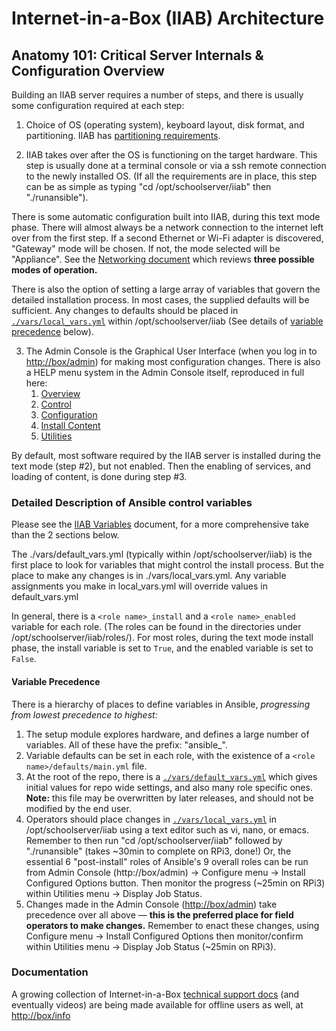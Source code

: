 # Internet-in-a-Box (IIAB) Architecture

## Anatomy 101: Critical Server Internals & Configuration Overview

Building an IIAB server requires a number of steps, and there is usually some configuration required at each step:

  1. Choice of OS (operating system), keyboard layout, disk format, and partitioning. IIAB has [partitioning requirements](https://github.com/iiab/iiab/wiki/IIAB-Platforms#disk-partitioning).

  2. IIAB takes over after the OS is functioning on the target hardware. This step is usually done at a terminal console or via a ssh remote connection to the newly installed OS. (If all the requirements are in place, this step can be as simple as typing "cd /opt/schoolserver/iiab" then "./runansible").

 There is some automatic configuration built into IIAB, during this text mode phase. There will almost always be a network connection to the internet left over from the first step. If a second Ethernet or Wi-Fi adapter is discovered, "Gateway" mode will be chosen.  If not, the mode selected will be "Appliance". See the [Networking document](https://github.com/iiab/iiab/wiki/IIAB-Networking) which reviews **three possible modes of operation.**

 There is also the option of setting a large array of variables that govern the detailed installation process. In most cases, the supplied defaults will be sufficient. Any changes to defaults should be placed in [``./vars/local_vars.yml``](http://wiki.laptop.org/go/XS_Community_Edition/FAQ#What_is_local_vars.yml_and_how_do_I_customize_it.3F) within /opt/schoolserver/iiab (See details of [variable precedence](#variable-precedence) below).

  3. The Admin Console is the Graphical User Interface (when you log in to [http://box/admin](http://box/admin)) for making most configuration changes.  There is also a HELP menu system in the Admin Console itself, reproduced in full here:
     1. [Overview](https://github.com/iiab/iiab-admin/blob/master/roles/console/files/help/Overview.rst)
     2. [Control](https://github.com/iiab/iiab-admin/roles/console/files/help/Control.rst)
     3. [Configuration](https://github.com/iiab/iiab-admin/roles/console/files/help/Config.rst)
     4. [Install Content](https://github.com/iiab/iiab-admin/roles/console/files/help/InstContent.rst)
     5. [Utilities](https://github.com/iiab/iiab-admin/roles/console/files/help/Utilities.rst)

By default, most software required by the IIAB server is installed during the text mode (step #2), but not enabled.  Then the enabling of services, and loading of content, is done during step #3.

### Detailed Description of Ansible control variables

Please see the [IIAB Variables](https://github.com/iiab/iiab/wiki/IIAB-Variables) document, for a more comprehensive take than the 2 sections below.

The ./vars/default_vars.yml (typically within /opt/schoolserver/iiab) is the first place to look for variables that might control the install process. But the place to make any changes is in ./vars/local_vars.yml. Any variable assignments you make in local_vars.yml will override values in default_vars.yml

In general, there is a ``<role name>_install`` and a ``<role name>_enabled`` variable for each role. (The roles can be found in the directories under /opt/schoolserver/iiab/roles/). For most roles, during the text mode install phase, the install variable is set to ``True``, and the enabled variable is set to ``False``.

#### Variable Precedence
There is a hierarchy of places to define variables in Ansible, _progressing from lowest precedence to highest:_

  1. The setup module explores hardware, and defines a large number of variables. All of these have the prefix: "ansible_".
  2. Variable defaults can be set in each role, with the existence of a ``<role name>/defaults/main.yml`` file.
  3. At the root of the repo, there is a [``./vars/default_vars.yml``](https://github.com/iiab/iiab/blob/release-6.2/vars/default_vars.yml) which gives initial values for repo wide settings, and also many role specific ones. **Note:** this file may be overwritten by later releases, and should not be modified by the end user.
  4. Operators should place changes in [``./vars/local_vars.yml``](http://wiki.laptop.org/go/XS_Community_Edition/FAQ#What_is_local_vars.yml_and_how_do_I_customize_it.3F) in /opt/schoolserver/iiab using a text editor such as vi, nano, or emacs.  Remember to then run "cd /opt/schoolserver/iiab" followed by "./runansible" (takes ~30min to complete on RPi3, done!)  Or, the essential 6 "post-install" roles of Ansible's 9 overall roles can be run from Admin Console (http://box/admin) -> Configure menu -> Install Configured Options button. Then monitor the progress (~25min on RPi3) within Utilities menu -> Display Job Status.
  5. Changes made in the Admin Console ([http://box/admin](http://box/admin)) take precedence over all above &mdash; **this is the preferred place for field operators to make changes.**  Remember to enact these changes, using Configure menu -> Install Configured Options then monitor/confirm within Utilities menu -> Display Job Status (~25min on RPi3).

### Documentation

A growing collection of Internet-in-a-Box [technical support docs](http://wiki.laptop.org/go/XS_Community_Edition/FAQ#What_technical_documentation_exists.3F) (and eventually videos) are being made available for offline users as well, at [http://box/info](http://box/info)